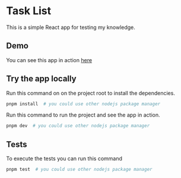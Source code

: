 # Task List

This is a simple React app for testing my knowledge.

## Demo

You can see this app in action [here](https://task-list-vqg3.onrender.com/)

## Try the app locally

Run this command on on the project root to install the dependencies.

```sh
pnpm install  # you could use other nodejs package manager
```

Run this command to run the project and see the app in action.

```sh
pnpm dev  # you could use other nodejs package manager
```

## Tests
To execute the tests you can run this command

```sh
pnpm test  # you could use other nodejs package manager
```